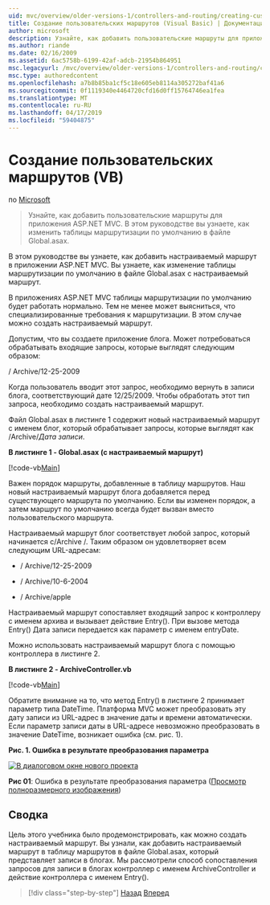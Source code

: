 ```yaml
---
uid: mvc/overview/older-versions-1/controllers-and-routing/creating-custom-routes-vb
title: Создание пользовательских маршрутов (Visual Basic) | Документация Майкрософт
author: microsoft
description: Узнайте, как добавить пользовательские маршруты для приложения ASP.NET MVC. В этом руководстве вы узнаете, как изменить таблицы маршрутизации по умолчанию в файле Global.asax.
ms.author: riande
ms.date: 02/16/2009
ms.assetid: 6ac5758b-6199-42af-adcb-21954b864951
msc.legacyurl: /mvc/overview/older-versions-1/controllers-and-routing/creating-custom-routes-vb
msc.type: authoredcontent
ms.openlocfilehash: a7b8b85ba1cf5c18e605eb8114a305272baf41a6
ms.sourcegitcommit: 0f1119340e4464720cfd16d0ff15764746ea1fea
ms.translationtype: MT
ms.contentlocale: ru-RU
ms.lasthandoff: 04/17/2019
ms.locfileid: "59404875"
---
```

# <a name="creating-custom-routes-vb"></a>Создание пользовательских маршрутов (VB)

по [Microsoft](https://github.com/microsoft)

> Узнайте, как добавить пользовательские маршруты для приложения ASP.NET MVC. В этом руководстве вы узнаете, как изменить таблицы маршрутизации по умолчанию в файле Global.asax.


В этом руководстве вы узнаете, как добавить настраиваемый маршрут в приложении ASP.NET MVC. Вы узнаете, как изменение таблицы маршрутизации по умолчанию в файле Global.asax с настраиваемый маршрут.

В приложениях ASP.NET MVC таблицы маршрутизации по умолчанию будет работать нормально. Тем не менее может выясниться, что специализированные требования к маршрутизации. В этом случае можно создать настраиваемый маршрут.

Допустим, что вы создаете приложение блога. Может потребоваться обрабатывать входящие запросы, которые выглядят следующим образом:

/ Archive/12-25-2009

Когда пользователь вводит этот запрос, необходимо вернуть в записи блога, соответствующий дате 12/25/2009. Чтобы обработать этот тип запроса, необходимо создать настраиваемый маршрут.

Файл Global.asax в листинге 1 содержит новый настраиваемый маршрут с именем блог, который обрабатывает запросы, которые выглядят как /Archive/*Дата записи*.

**В листинге 1 - Global.asax (с настраиваемый маршрут)**

[!code-vb[Main](creating-custom-routes-vb/samples/sample1.vb)]

Важен порядок маршруты, добавленные в таблицу маршрутов. Наш новый настраиваемый маршрут блога добавляется перед существующего маршрута по умолчанию. Если вы изменен порядок, а затем маршрут по умолчанию всегда будет вызван вместо пользовательского маршрута.

Настраиваемый маршрут блог соответствует любой запрос, который начинается с/Archive /. Таким образом он удовлетворяет всем следующим URL-адресам:

- / Archive/12-25-2009

- / Archive/10-6-2004

- / Archive/apple

Настраиваемый маршрут сопоставляет входящий запрос к контроллеру с именем архива и вызывает действие Entry(). При вызове метода Entry() Дата записи передается как параметр с именем entryDate.

Можно использовать настраиваемый маршрут блога с помощью контроллера в листинге 2.

**В листинге 2 - ArchiveController.vb**

[!code-vb[Main](creating-custom-routes-vb/samples/sample2.vb)]

Обратите внимание на то, что метод Entry() в листинге 2 принимает параметр типа DateTime. Платформа MVC может преобразовать эту дату записи из URL-адрес в значение даты и времени автоматически. Если параметр записи даты в URL-адресе невозможно преобразовать в значение DateTime, возникает ошибка (см. рис. 1).

**Рис. 1. Ошибка в результате преобразования параметра**


[![В диалоговом окне нового проекта](creating-custom-routes-vb/_static/image1.jpg)](creating-custom-routes-vb/_static/image1.png)

**Рис 01**: Ошибка в результате преобразования параметра ([Просмотр полноразмерного изображения](creating-custom-routes-vb/_static/image2.png))


## <a name="summary"></a>Сводка

Цель этого учебника было продемонстрировать, как можно создать настраиваемый маршрут. Вы узнали, как добавить настраиваемый маршрут в таблицу маршрутов в файле Global.asax, который представляет записи в блогах. Мы рассмотрели способ сопоставления запросов для записи в блогах контроллер с именем ArchiveController и действие контроллера с именем Entry().

> [!div class="step-by-step"]
> [Назад](asp-net-mvc-controller-overview-vb.md)
> [Вперед](creating-a-route-constraint-vb.md)
